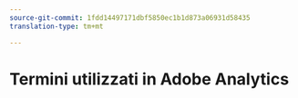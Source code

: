 ```yaml
---
source-git-commit: 1fdd14497171dbf5850ec1b1d873a06931d58435
translation-type: tm+mt

---
```

# Termini utilizzati in Adobe Analytics
